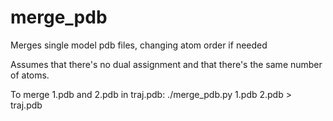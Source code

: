 # merge_pdb
Merges single model pdb files, changing atom order if needed

Assumes that there's no dual assignment and that there's the same number of atoms.

To merge 1.pdb and 2.pdb in traj.pdb:
./merge_pdb.py 1.pdb 2.pdb > traj.pdb

